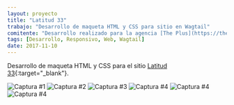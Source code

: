 ```yaml
---
layout: proyecto
title: "Latitud 33"
trabajo: "Desarrollo de maqueta HTML y CSS para sitio en Wagtail"
comitente: "Desarrollo realizado para la agencia [The Plus](https://theplus.agency)."
tags: [Desarrollo, Responsivo, Web, Wagtail]
date: 2017-11-10
---
```


Desarrollo de maqueta HTML y CSS para el sitio [Latitud 33](https://www.latitud33.com.ar/){:target="_blank"}.

<div class="fotorama" data-loop="true">
    <img src="{{ site.baseurl }}/img/2017_latitud-01.jpg" alt="Captura #1" />
    <img src="{{ site.baseurl }}/img/2017_latitud-02.jpg" alt="Captura #2" />
    <img src="{{ site.baseurl }}/img/2017_latitud-03.jpg" alt="Captura #3" />
    <img src="{{ site.baseurl }}/img/2017_latitud-04.jpg" alt="Captura #4" />
    <img src="{{ site.baseurl }}/img/2017_latitud-05.jpg" alt="Captura #4" />
    <img src="{{ site.baseurl }}/img/2017_latitud-06.jpg" alt="Captura #4" />
</div>
